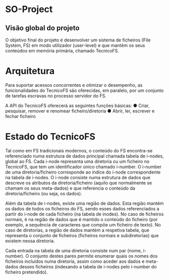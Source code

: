 # SO-Project

## Visão global do projeto

O objetivo final do projeto é desenvolver um sistema de ficheiros (File System, FS) em modo utilizador
(user-level) e que mantém os seus conteúdos em memória primária, chamado TecnicoFS.

# Arquitetura

Para suportar acessos concorrentes e otimizar o desempenho, as funcionalidades do TecnicoFS são oferecidas, 
em paralelo, por um conjunto de tarefas escravas no processo servidor do FS.

A API do TecnicoFS oferecerá as seguintes funções básicas:
● Criar, pesquisar, remover e renomear ficheiro/diretoria
● Abrir, ler, escrever e fechar ficheiro 

# Estado do TecnicoFS

Tal como em FS tradicionais modernos, o conteúdo do FS encontra-se referenciado numa estrutura
de dados principal chamada tabela de i-nodes, global ao FS. Cada i-node representa uma diretoria ou
um ficheiro no TecnicoFS, que tem um identificador único chamado i-number. O i-number de uma
diretoria/ficheiro corresponde ao índice do i-node correspondente na tabela de i-nodes. O i-node
consiste numa estrutura de dados que descreve os atributos da diretoria/ficheiro (aquilo que
normalmente se chamam os seus meta-dados) e que referencia o conteúdo da diretoria/ficheiro (ou
seja, os dados).

Além da tabela de i-nodes, existe uma região de dados. Esta região mantém os dados de todos os
ficheiros do FS, sendo esses dados referenciados a partir do i-node de cada ficheiro (na tabela de inodes). No caso de ficheiros normais, é na região de dados que é mantido o conteúdo do ficheiro (por
exemplo, a sequência de caracteres que compõe um ficheiro de texto). No caso de diretorias, a região
de dados mantém a respetiva tabela, que representa o conjunto de ficheiros (ficheiros normais e subdiretorias) que existem nessa diretoria.

Cada entrada na tabela de uma diretoria consiste num par (nome, i-number). O conjunto destes pares
permite enumerar quais os nomes dos ficheiros incluídos numa diretoria, assim como aceder aos
dados e meta-dados desses ficheiros (indexando a tabela de i-nodes pelo i-number do ficheiro
pretendido). 
